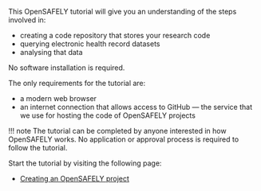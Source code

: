 This OpenSAFELY tutorial will give you an understanding of the steps involved in:

* creating a code repository that stores your research code
* querying electronic health record datasets
* analysing that data

No software installation is required.

The only requirements for the tutorial are:

* a modern web browser
* an internet connection that allows access to GitHub —
  the service that we use for hosting the code of OpenSAFELY projects

!!! note
    The tutorial can be completed by anyone interested in how OpenSAFELY works.
    No application or approval process is required to follow the tutorial.

Start the tutorial by visiting the following page:

* [Creating an OpenSAFELY project](creating-an-opensafely-project/index.md)
